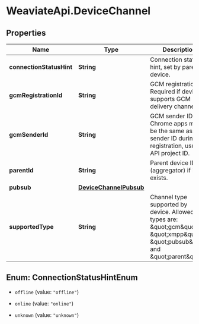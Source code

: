 # WeaviateApi.DeviceChannel

## Properties
Name | Type | Description | Notes
------------ | ------------- | ------------- | -------------
**connectionStatusHint** | **String** | Connection status hint, set by parent device. | [optional] 
**gcmRegistrationId** | **String** | GCM registration ID. Required if device supports GCM delivery channel. | [optional] 
**gcmSenderId** | **String** | GCM sender ID. For Chrome apps must be the same as sender ID during registration, usually API project ID. | [optional] 
**parentId** | **String** | Parent device ID (aggregator) if it exists. | [optional] 
**pubsub** | [**DeviceChannelPubsub**](DeviceChannelPubsub.md) |  | [optional] 
**supportedType** | **String** | Channel type supported by device. Allowed types are: \&quot;gcm\&quot;, \&quot;xmpp\&quot;, \&quot;pubsub\&quot;, and \&quot;parent\&quot;. | [optional] 


<a name="ConnectionStatusHintEnum"></a>
## Enum: ConnectionStatusHintEnum


* `offline` (value: `"offline"`)

* `online` (value: `"online"`)

* `unknown` (value: `"unknown"`)




